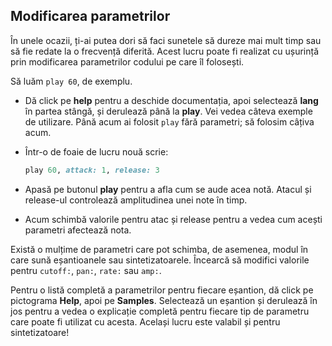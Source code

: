 ## Modificarea parametrilor

În unele ocazii, ți-ai putea dori să faci sunetele să dureze mai mult timp sau să fie redate la o frecvență diferită. Acest lucru poate fi realizat cu ușurință prin modificarea parametrilor codului pe care îl folosești.

Să luăm `play 60`, de exemplu.

- Dă click pe **help** pentru a deschide documentația, apoi selectează **lang** în partea stângă, și derulează până la **play**. Vei vedea câteva exemple de utilizare. Până acum ai folosit `play` fără parametri; să folosim câțiva acum.
- Într-o de foaie de lucru nouă scrie:
    
    ```ruby
    play 60, attack: 1, release: 3
    ```

- Apasă pe butonul **play** pentru a afla cum se aude acea notă. Atacul și release-ul controlează amplitudinea unei note în timp.

- Acum schimbă valorile pentru atac și release pentru a vedea cum acești parametri afectează nota.

Există o mulțime de parametri care pot schimba, de asemenea, modul în care sună eșantioanele sau sintetizatoarele. Încearcă să modifici valorile pentru `cutoff:`, `pan:`, `rate:` sau `amp:`.

Pentru o listă completă a parametrilor pentru fiecare eșantion, dă click pe pictograma **Help**, apoi pe **Samples**. Selectează un eșantion și derulează în jos pentru a vedea o explicație completă pentru fiecare tip de parametru care poate fi utilizat cu acesta. Același lucru este valabil și pentru sintetizatoare!